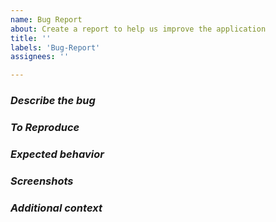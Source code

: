 ```yaml
---
name: Bug Report
about: Create a report to help us improve the application
title: ''
labels: 'Bug-Report'
assignees: ''

---
```


### _**Describe the bug**_
<!-- A clear and concise description of what the bug is. -->

### _**To Reproduce**_
<!--  Steps to reproduce the behavior:
1. Go to '...'
2. Click on '....'
3. Scroll down to '....'
4. See error -->

### _**Expected behavior**_
<!--  A clear and concise description of what you expected to happen. -->

### _**Screenshots**_
<!--  If applicable, add screenshots to help explain your problem. -->

### _**Additional context**_
<!--  Add any other context about the problem here. -->
